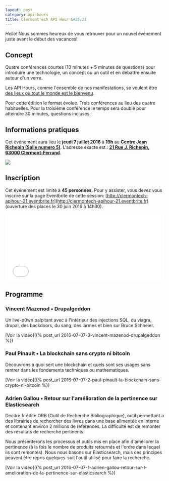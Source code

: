 ```yaml
---
layout: post
category: api-hours
title: Clermont'ech API Hour &#35;21
---
```


_Hello!_ Nous sommes heureux de vous retrouver pour un nouvel événement juste
avant le début des vacances!

## Concept

Quatre conférences courtes (10 minutes + 5 minutes de questions) pour
introduire une technologie, un concept ou un outil et en débattre ensuite
autour d'un verre.

Les API Hours, comme l'ensemble de nos manifestations, se veulent être [des
lieux où tout le monde est le bienvenu](/code-of-conduct.html).

Pour cette édition le format évolue. Trois conférences au lieu des
quatre habituelles. Pour la troisième conférence le temps sera doublé pour
atteindre 30 minutes, questions incluses.

## Informations pratiques

Cet événement aura lieu le **jeudi 7 juillet 2016** à **19h** au [**Centre Jean Richepin (Salle numero 5)**](http://www.clermont-ferrand.fr/+-Centre-Richepin-+.html).  L'adresse
exacte est : [**21 Rue J. Richepin, 63000 Clermont-Ferrand**](https://goo.gl/maps/MFBp4).

[![](http://maps.googleapis.com/maps/api/staticmap?center=21+Rue+Jean+Richepin%2C+63000+Clermont-Ferrand&size=600x400&sensor=false&markers=color:red%7C45.7814505,3.0853451)](https://goo.gl/maps/exAaivRX3su)

## Inscription

Cet événement est limité à **45 personnes**.  Pour y assister, vous devez vous
inscrire sur la page Eventbrite de cette session: [http://clermontech-apihour-21.eventbrite.fr](http://clermontech-apihour-21.eventbrite.fr)
(ouverture des places le 30 juin 2016 à 14h30).

<iframe  src="//eventbrite.fr/tickets-external?eid=26312059077&ref=etckt" frameborder="0" height="214" width="100%" vspace="0" hspace="0" marginheight="5" marginwidth="5" scrolling="auto" allowtransparency="true"></iframe>


## Programme

### Vincent Mazenod • Drupalgeddon

Un live-p0wn palpitant avec à l'intérieur des injections SQL, du viagra, drupal,
des backdoors, du sang, des larmes et bien sur Bruce Schneier.

[Voir la vidéo]({% post_url 2016-07-07-3-vincent-mazenod-drupalgeddon %})

### Paul Pinault •  La blockchain sans crypto ni bitcoin

Découvrons a quoi sert une blockchain et quels sont ses usages sans rentrer
 dans les fondements techniques ou mathematiques.

[Voir la vidéo]({% post_url 2016-07-07-2-paul-pinault-la-blockchain-sans-crypto-ni-bitcoin %})

### Adrien Gallou • Retour sur l'amélioration de la pertinence sur Elasticsearch

Decitre.fr édite ORB (Outil de Recherche Bibliographique), outil permettant a des librairies de rechercher des livres dans une base alimentée en interne et contenant environ 2 millions de références. La difficulté est de remonter des résultats de recherche pertinents.

Nous présenterons les processus et outils mis en place afin d'améliorer la pertinence (à la fois le nombre de produits retournés et l'ordre dans lequel ils sont remontés). Nous nous basons sur Elasticsearch, mais ces principes peuvent être repris quelques-soit l'outil utilisé pour faire la recherche.

[Voir la vidéo]({% post_url 2016-07-07-1-adrien-gallou-retour-sur-l-amelioration-de-la-pertinence-sur-elasticsearch %})
